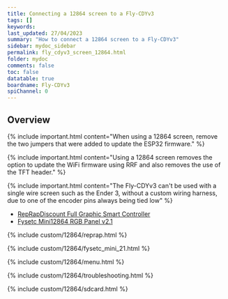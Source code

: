 ```yaml
---
title: Connecting a 12864 screen to a Fly-CDYv3
tags: []
keywords: 
last_updated: 27/04/2023
summary: "How to connect a 12864 screen to a Fly-CDYv3"
sidebar: mydoc_sidebar
permalink: fly_cdyv3_screen_12864.html
folder: mydoc
comments: false
toc: false
datatable: true
boardname: Fly-CDYv3
spiChannel: 0
---
```


## Overview

{% include important.html content="When using a 12864 screen, remove the two jumpers that were added to update the ESP32 firmware." %}

{% include important.html content="Using a 12864 screen removes the option to update the WiFi firmware using RRF and also removes the use of the TFT header." %}

{% include important.html content="The Fly-CDYv3 can't be used with a single wire screen such as the Ender 3, without a custom wiring harness, due to one of the encoder pins always being tied low" %}

<ul id="profileTabs" class="nav nav-tabs">
    <li class="active"><a class="noCrossRef" href="#reprap" data-toggle="tab">RepRapDiscount Full Graphic Smart Controller</a></li>
    <li><a class="noCrossRef" href="#fysetc" data-toggle="tab">Fysetc Mini12864 RGB Panel v2.1</a></li>
</ul>
  <div class="tab-content">
<div role="tabpanel" class="tab-pane active" id="reprap" markdown="1">

{% include custom/12864/reprap.html %}

</div>

<div role="tabpanel" class="tab-pane" id="fysetc" markdown="1">

{% include custom/12864/fysetc_mini_21.html %}

</div>

</div>

{% include custom/12864/menu.html %}

{% include custom/12864/troubleshooting.html %}

{% include custom/12864/sdcard.html %}